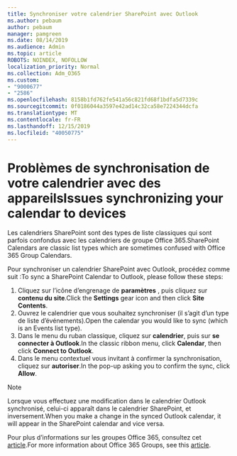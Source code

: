 ```yaml
---
title: Synchroniser votre calendrier SharePoint avec Outlook
ms.author: pebaum
author: pebaum
manager: pamgreen
ms.date: 08/14/2019
ms.audience: Admin
ms.topic: article
ROBOTS: NOINDEX, NOFOLLOW
localization_priority: Normal
ms.collection: Adm_O365
ms.custom:
- "9000677"
- "2586"
ms.openlocfilehash: 8158b1fd762fe541a56c821fd68f1bdfa5d7339c
ms.sourcegitcommit: 0f0186044a3597e42ad14c32ca58e7224344dcfa
ms.translationtype: MT
ms.contentlocale: fr-FR
ms.lasthandoff: 12/15/2019
ms.locfileid: "40050775"
---
```

# <a name="issues-synchronizing-your-calendar-to-devices"></a><span data-ttu-id="56283-102">Problèmes de synchronisation de votre calendrier avec des appareils</span><span class="sxs-lookup"><span data-stu-id="56283-102">Issues synchronizing your calendar to devices</span></span>

<span data-ttu-id="56283-103">Les calendriers SharePoint sont des types de liste classiques qui sont parfois confondus avec les calendriers de groupe Office 365.</span><span class="sxs-lookup"><span data-stu-id="56283-103">SharePoint Calendars are classic list types which are sometimes confused with Office 365 Group Calendars.</span></span>

<span data-ttu-id="56283-104">Pour synchroniser un calendrier SharePoint avec Outlook, procédez comme suit :</span><span class="sxs-lookup"><span data-stu-id="56283-104">To sync a SharePoint Calendar to Outlook, please follow these steps:</span></span>

1. <span data-ttu-id="56283-105">Cliquez sur l’icône d’engrenage de **paramètres** , puis cliquez sur **contenu du site**.</span><span class="sxs-lookup"><span data-stu-id="56283-105">Click the **Settings** gear icon and then click **Site Contents**.</span></span>
2. <span data-ttu-id="56283-106">Ouvrez le calendrier que vous souhaitez synchroniser (il s’agit d’un type de liste d’événements).</span><span class="sxs-lookup"><span data-stu-id="56283-106">Open the calendar you would like to sync (which is an Events list type).</span></span>
3. <span data-ttu-id="56283-107">Dans le menu du ruban classique, cliquez sur **calendrier**, puis sur **se connecter à Outlook**.</span><span class="sxs-lookup"><span data-stu-id="56283-107">In the classic ribbon menu, click **Calendar**, then click **Connect to Outlook**.</span></span>
4. <span data-ttu-id="56283-108">Dans le menu contextuel vous invitant à confirmer la synchronisation, cliquez sur **autoriser**.</span><span class="sxs-lookup"><span data-stu-id="56283-108">In the pop-up asking you to confirm the sync, click **Allow**.</span></span>

>[!Note]
> <span data-ttu-id="56283-109">Lorsque vous effectuez une modification dans le calendrier Outlook synchronisé, celui-ci apparaît dans le calendrier SharePoint, et inversement.</span><span class="sxs-lookup"><span data-stu-id="56283-109">When you make a change in the synced Outlook calendar, it will appear in the SharePoint calendar and vice versa.</span></span>

<span data-ttu-id="56283-110">Pour plus d’informations sur les groupes Office 365, consultez cet [article](https://support.office.com/article/Learn-about-Office-365-groups-b565caa1-5c40-40ef-9915-60fdb2d97fa2).</span><span class="sxs-lookup"><span data-stu-id="56283-110">For more information about Office 365 Groups, see this [article](https://support.office.com/article/Learn-about-Office-365-groups-b565caa1-5c40-40ef-9915-60fdb2d97fa2).</span></span>
